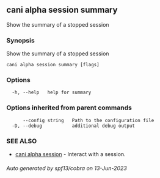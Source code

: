 ## cani alpha session summary

Show the summary of a stopped session

### Synopsis

Show the summary of a stopped session

```
cani alpha session summary [flags]
```

### Options

```
  -h, --help   help for summary
```

### Options inherited from parent commands

```
      --config string   Path to the configuration file
  -D, --debug           additional debug output
```

### SEE ALSO

* [cani alpha session](cani_alpha_session.md)	 - Interact with a session.

###### Auto generated by spf13/cobra on 13-Jun-2023
